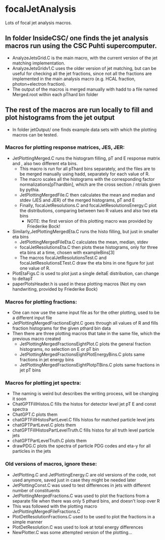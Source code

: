 # focalJetAnalysis
Lots of focal jet analysis macros.

## In folder InsideCSC/ one finds the jet analysis macros run using the CSC Puhti supercomputer.
  - AnalyzeJetsGrid.C is the main macro, with the current version of the jet matching implementation. 
  - AnalyzeJetsGridv1.C uses the older version of jet matching, but can be useful for checking all the jet fractions, since not all the fractions are implemented in the main analysis macro (e.g. HCAL fraction, photon+electron fraction).
  - The output of the macros is merged manually with hadd to a file named Merged.root within each pThard bin folder

## The rest of the macros are run locally to fill and plot histograms from the jet output
  - In folder jetOutput/ one finds example data sets with which the plotting macros can be tested. 

 ### Macros for plotting response matrices, JES, JER:
  - JetPlottingMerged.C runs the histogram filling, pT and E response matrix and , also two different eta bins.
    - This macro is run for all pThard bins separately, and the files are to be merged manually using hadd, separately for each value of R. 
    - The macro scales all the histograms with the corresponding factor normalizations[pThardbin], which are the cross section / ntrials given by pythia.
    - JetPlottingMergedFile.C then calculates the mean and median and stdev (JES and JER) of the merged histograms, pT and E
    - Finally, focalJetResolutions.C and focalJetResolutionsEnergy.C plot the distributions, comparing between two R values and also two eta bins
      - NOTE: the first version of this plotting macro was provided by Friederike Bock!
  - Similarly,JetPlottingMergedEta.C runs the histo filling, but just in smaller eta bins
    - JetPlottingMergedFileEta.C calculates the mean, median, stdev
    - focalJetResolutionsEta.C then plots these histograms, only for three eta bins at a time, chosen with exampleBins[3]
    - The macros focalJetResolutionsTest.C and focalJetResolutionsETest.C draw the eta bins in one figure for just one value of R.
  - PlotEtaFigs.C is used to plot just a single deltaE distribution, can change to deltapT
  - paperPlotsHeader.h is used in these plotting macros (Not my own handwriting, provided by Friederike Bock)

  ### Macros for plotting fractions:
  - One can now use the same input file as for the other plotting, used to be a different input file
  - JetPlottingMergedFractionsEight.C goes through all values of R and fills fraction histograms for the given pthard bin data
  - Then there are three plotting macros that take in the same file, which the previous macro created
    -  JetPlottingMergedFractionsEightPlot.C plots the general fraction histograms, no selection on E or pT bin
    -  JetPlottingMergedFractionsEightPlotEnergyBins.C plots same fractions in jet energy bins
    -  JetPlottingMergedFractionsEightPlotpTBins.C plots same fractions in jet pT bins

    
### Macros for plotting jet spectra:
  - The naming is weird but describes the writing process, will be changing it soon
  - ChatGPTFillHistos.C fills the histos for detector level jet pT E and const spectra
  - ChatGPT.C plots them
  - chatGPTFillHistosPartLevel.C fills histos for matched particle level jets
  - chatGPTPartLevel.C plots them
  - chatGPTFillHistosPartLevelTruth.C fills histos for all truth level particle jets
  - chatGPTPartLevelTruth.C plots them
  - drawPDG.C plots the spectra of particle PDG codes and eta-y for all particles in the jets

### Old versions of macros, ignore these:
  - JetPlotting.C and JetPlottingEnergy.C are old versions of the code, not used anymore, saved just in case they might be needed later
  - JetPlottingConst.C was used to test differences in jets with different number of constituents
  - JetPlottingMergedFractions.C was used to plot the fractions from a separate file when there was only 5 pthard bins, and doesn't loop over R
  - This was followed with the plotting macro JetPlottingMergedFileFractions.C
  - PlotDetResolutionFractions.C used to be used to plot the fractions in a simple manner
  - PlotDetResolution.C was used to look at total energy differences
  - NewPlotter.C was some attempted version of the plotting...

